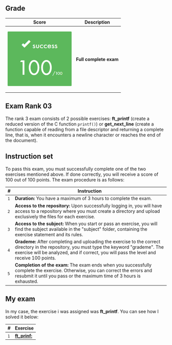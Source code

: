 ## Grade

| **Score**           | **Description**     |
|-----------------------|---------------|
| <p align="center"><img width="200px" alt="170px" src="https://github.com/BishopVK/Cursus-42Madrid/blob/main/lvl3/exam_rank_03/img/Score_100.png"></p> | **Full complete exam** |


## Exam Rank 03

The rank 3 exam consists of 2 possible exercises: **ft_printf** (create a reduced version of the C function `printf()`) or **get_next_line** (create a function capable of reading from a file descriptor and returning a complete line, that is, when it encounters a newline character or reaches the end of the document).


## Instruction set


To pass this exam, you must successfully complete one of the two exercises mentioned above. If done correctly, you will receive a score of 100 out of 100 points. The exam procedure is as follows:

| **#** | **Instruction**                                                                                                                                                         |
| ----- | ----------------------------------------------------------------------------------------------------------------------------------------------------------------------- |
|  `1`  | **Duration:** You have a maximum of 3 hours to complete the exam. |
|  `2`  | **Access to the repository:** Upon successfully logging in, you will have access to a repository where you must create a directory and upload exclusively the files for each exercise. |
|  `3`  | **Access to the subject:** When you start or pass an exercise, you will find the subject available in the "subject" folder, containing the exercise statement and its rules. |
|  `4`  | **Grademe:** After completing and uploading the exercise to the correct directory in the repository, you must type the keyword "grademe". The exercise will be analyzed, and if correct, you will pass the level and receive 100 points. |
|  `5`  | **Completion of the exam:** The exam ends when you successfully complete the exercise. Otherwise, you can correct the errors and resubmit it until you pass or the maximum time of 3 hours is exhausted. |



## My exam

In my case, the exercise i was assigned was **ft_printf**. You can see how I solved it below:

| **#** | **Exercise**                                  |
| ----- | --------------------------------------------- |
|  `1`  | [**ft_prinf:**](/lvl3/exam_rank_03/ft_printf) |